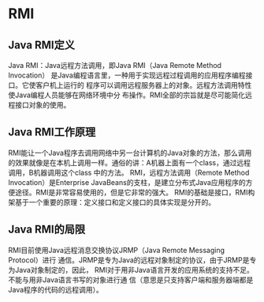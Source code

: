# RMI

## Java RMI定义

Java RMI：Java远程方法调用，即Java RMI（Java Remote Method Invocation）
是Java编程语言里，一种用于实现远程过程调用的应用程序编程接口。它使客户机上运行的
程序可以调用远程服务器上的对象。远程方法调用特性使Java编程人员能够在网络环境中分
布操作。RMI全部的宗旨就是尽可能简化远程接口对象的使用。

## Java RMI工作原理

RMI能让一个Java程序去调用网络中另一台计算机的Java对象的方法，那么调用的效果就像是在本机上调用一样。通俗的讲：A机器上面有一个class，通过远程调用，B机器调用这个class 中的方法。
RMI，远程方法调用（Remote Method Invocation）是Enterprise JavaBeans的支柱，是建立分布式Java应用程序的方便途径。RMI是非常容易使用的，但是它非常的强大。
RMI的基础是接口，RMI构架基于一个重要的原理：定义接口和定义接口的具体实现是分开的。

## Java RMI的局限

RMI目前使用Java远程消息交换协议JRMP（Java Remote Messaging Protocol）进行
通信。JRMP是专为Java的远程对象制定的协议，由于JRMP是专为Java对象制定的，因此，
RMI对于用非Java语言开发的应用系统的支持不足。不能与用非Java语言书写的对象进行通
信（意思是只支持客户端和服务器端都是Java程序的代码的远程调用）。

## 